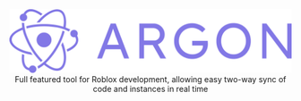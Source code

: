 <div align='center'>
  <img alt='Argon' src='assets/banner.png'>
  Full featured tool for Roblox development, allowing easy two-way sync of code and instances in real time
</div>
